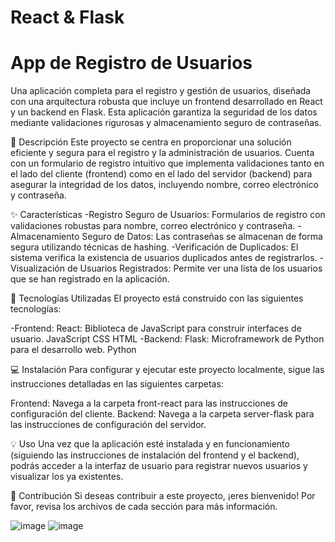 # React & Flask

# App de Registro de Usuarios
Una aplicación completa para el registro y gestión de usuarios, diseñada con una arquitectura robusta que incluye un frontend desarrollado en React y un backend en Flask. Esta aplicación garantiza la seguridad de los datos mediante validaciones rigurosas y almacenamiento seguro de contraseñas.

📝 Descripción
Este proyecto se centra en proporcionar una solución eficiente y segura para el registro y la administración de usuarios. Cuenta con un formulario de registro intuitivo que implementa validaciones tanto en el lado del cliente (frontend) como en el lado del servidor (backend) para asegurar la integridad de los datos, incluyendo nombre, correo electrónico y contraseña.

✨ Características
-Registro Seguro de Usuarios: Formularios de registro con validaciones robustas para nombre, correo electrónico y contraseña.
-Almacenamiento Seguro de Datos: Las contraseñas se almacenan de forma segura utilizando técnicas de hashing.
-Verificación de Duplicados: El sistema verifica la existencia de usuarios duplicados antes de registrarlos.
-Visualización de Usuarios Registrados: Permite ver una lista de los usuarios que se han registrado en la aplicación.

🚀 Tecnologías Utilizadas
El proyecto está construido con las siguientes tecnologías:

-Frontend:
React: Biblioteca de JavaScript para construir interfaces de usuario.
JavaScript
CSS
HTML
-Backend:
Flask: Microframework de Python para el desarrollo web.
Python

💻 Instalación
Para configurar y ejecutar este proyecto localmente, sigue las instrucciones detalladas en las siguientes carpetas:

Frontend: Navega a la carpeta front-react para las instrucciones de configuración del cliente.
Backend: Navega a la carpeta server-flask para las instrucciones de configuración del servidor.

💡 Uso
Una vez que la aplicación esté instalada y en funcionamiento (siguiendo las instrucciones de instalación del frontend y el backend), podrás acceder a la interfaz de usuario para registrar nuevos usuarios y visualizar los ya existentes.

🤝 Contribución
Si deseas contribuir a este proyecto, ¡eres bienvenido! Por favor, revisa los archivos de cada sección para más información.

![image](https://github.com/user-attachments/assets/50aa1079-d9f9-452d-b301-a3f11759b56b)
![image](https://github.com/user-attachments/assets/8c3baa42-f5a6-4636-b60d-6e27f1e1fb9a)

